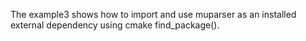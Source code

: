 The example3 shows how to import and use muparser as an installed external dependency using cmake find_package().
